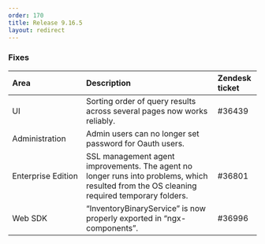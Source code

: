 ```yaml
---
order: 170
title: Release 9.16.5
layout: redirect
---
```


### Fixes

<table>
<col width = 150>
<thead>
<tr>
<th style="text-align:left">Area</th>
<th style="text-align:left">Description</th>
<th style="text-align:left">Zendesk ticket</th>
</tr>
</thead>
<tbody>
<tr>
<td style="text-align:left">UI</td>
<td style="text-align:left">Sorting order of query results across several pages now works reliably.</td>
<td>#36439</td>
</tr>
<tr>
<td style="text-align:left">Administration</td>
<td style="text-align:left">Admin users can no longer set password for Oauth users.</td>
<td>&nbsp;</td>
</tr>
<tr>
<td style="text-align:left">Enterprise Edition</td>
<td style="text-align:left">SSL management agent improvements. The agent no longer runs into problems, which resulted from the OS cleaning required temporary folders.</td>
<td>#36801</td>
</tr>
<tr>
<td style="text-align:left">Web SDK</td>
<td style="text-align:left">“InventoryBinaryService” is now properly exported in “ngx-components”.</td>
<td>#36996</td>
</tr>
</tbody>
</table>


